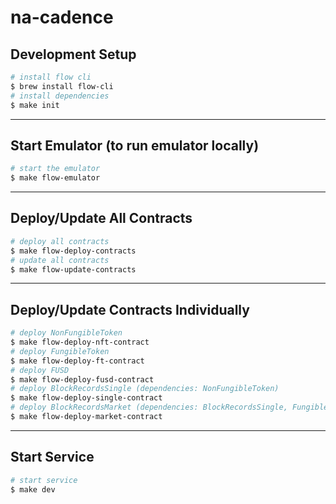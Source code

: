 # na-cadence

## Development Setup

```bash
# install flow cli
$ brew install flow-cli
# install dependencies
$ make init
```

---

## Start Emulator (to run emulator locally)

```bash
# start the emulator
$ make flow-emulator
```

---

## Deploy/Update All Contracts

```bash
# deploy all contracts
$ make flow-deploy-contracts
# update all contracts
$ make flow-update-contracts
```

---

## Deploy/Update Contracts Individually

```bash
# deploy NonFungibleToken
$ make flow-deploy-nft-contract
# deploy FungibleToken
$ make flow-deploy-ft-contract
# deploy FUSD
$ make flow-deploy-fusd-contract
# deploy BlockRecordsSingle (dependencies: NonFungibleToken)
$ make flow-deploy-single-contract
# deploy BlockRecordsMarket (dependencies: BlockRecordsSingle, FungibleToken, NonFungibleToken, FUSD)
$ make flow-deploy-market-contract
```

---

## Start Service

```bash
# start service
$ make dev
```
